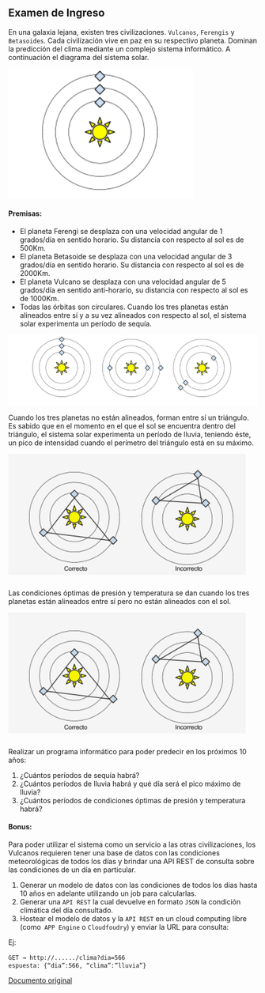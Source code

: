 
Examen de Ingreso
---

En una galaxia lejana, existen tres civilizaciones. ``Vulcanos``, ``Ferengis`` y ``Betasoides``. Cada
civilización vive en paz en su respectivo planeta.
Dominan la predicción del clima mediante un complejo sistema informático.
A continuación el diagrama del sistema solar.

![img](imgs/one_planet.png)

#### Premisas:
+ El planeta Ferengi se desplaza con una velocidad angular de 1 grados/día en sentido
horario. Su distancia con respecto al sol es de 500Km.
+ El planeta Betasoide se desplaza con una velocidad angular de 3 grados/día en sentido
horario. Su distancia con respecto al sol es de 2000Km.
+ El planeta Vulcano se desplaza con una velocidad angular de 5 grados/día en sentido
anti-horario, su distancia con respecto al sol es de 1000Km.
+ Todas las órbitas son circulares.
Cuando los tres planetas están alineados entre sí y a su vez alineados con respecto al sol, el
sistema solar experimenta un período de sequía.

![img](imgs/three_planets.png)
     
Cuando los tres planetas no están alineados, forman entre sí un triángulo. Es sabido que en el
momento en el que el sol se encuentra dentro del triángulo, el sistema solar experimenta un
período de lluvia, teniendo éste, un pico de intensidad cuando el perímetro del triángulo está en
su máximo.    

![img](imgs/2plan1.png)


Las condiciones óptimas de presión y temperatura se dan cuando los tres planetas están
alineados entre sí pero no están alineados con el sol.

![img](imgs/2plan1.png)
       
Realizar un programa informático para poder predecir en los próximos 10 años:

1. ¿Cuántos períodos de sequía habrá?
2. ¿Cuántos períodos de lluvia habrá y qué día será el pico máximo de lluvia?
3. ¿Cuántos períodos de condiciones óptimas de presión y temperatura habrá?

#### Bonus:

Para poder utilizar el sistema como un servicio a las otras civilizaciones, los Vulcanos requieren
tener una base de datos con las condiciones meteorológicas de todos los días y brindar una API
REST de consulta sobre las condiciones de un día en particular.
1. Generar un modelo de datos con las condiciones de todos los días hasta 10 años en adelante utilizando un job para calcularlas.
2. Generar una `API REST` la cual devuelve en formato `JSON` la condición climática del día consultado.
3. Hostear el modelo de datos y la `API REST` en un cloud computing libre (como` APP Engine` o `Cloudfoudry`) y enviar la URL para consulta:

Ej:
```
GET → http://....../clima?dia=566 
espuesta: {“dia”:566, “clima”:”lluvia”}
```

[Documento original](refe/examen_ml_nivel.pdf)